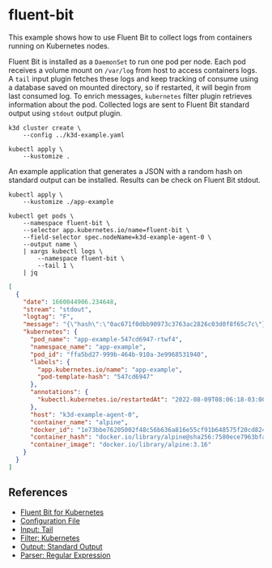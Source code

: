 # fluent-bit

This example shows how to use Fluent Bit to collect logs from containers running
on Kubernetes nodes.

Fluent Bit is installed as a `DaemonSet` to run one pod per node. Each pod
receives a volume mount on `/var/log` from host to access containers logs. A
`tail` input plugin fetches these logs and keep tracking of consume using a
database saved on mounted directory, so if restarted, it will begin from last
consumed log. To enrich messages, `kubernetes` filter plugin retrieves
information about the pod. Collected logs are sent to Fluent Bit standard output
using `stdout` output plugin.

```
k3d cluster create \
    --config ../k3d-example.yaml

kubectl apply \
    --kustomize .
```

An example application that generates a JSON with a random hash on standard
output can be installed. Results can be check on Fluent Bit stdout.

```
kubectl apply \
    --kustomize ./app-example

kubectl get pods \
    --namespace fluent-bit \
    --selector app.kubernetes.io/name=fluent-bit \
    --field-selector spec.nodeName=k3d-example-agent-0 \
    --output name \
    | xargs kubectl logs \
        --namespace fluent-bit \
        --tail 1 \
    | jq
```

```json
[
  {
    "date": 1660044906.234648,
    "stream": "stdout",
    "logtag": "F",
    "message": "{\"hash\":\"0ac671f0dbb90973c3763ac2826c03d0f8f65c7c\"}",
    "kubernetes": {
      "pod_name": "app-example-547cd6947-rtwf4",
      "namespace_name": "app-example",
      "pod_id": "ffa5bd27-999b-464b-910a-3e9968531940",
      "labels": {
        "app.kubernetes.io/name": "app-example",
        "pod-template-hash": "547cd6947"
      },
      "annotations": {
        "kubectl.kubernetes.io/restartedAt": "2022-08-09T08:06:18-03:00"
      },
      "host": "k3d-example-agent-0",
      "container_name": "alpine",
      "docker_id": "1e73bbe76205002f48c56b636a816e55cf91b648575f20cd8245b0801a9a3947",
      "container_hash": "docker.io/library/alpine@sha256:7580ece7963bfa863801466c0a488f11c86f85d9988051a9f9c68cb27f6b7872",
      "container_image": "docker.io/library/alpine:3.16"
    }
  }
]
```

## References

* [Fluent Bit for Kubernetes](https://github.com/fluent/fluent-bit-kubernetes-logging)
* [Configuration File](https://docs.fluentbit.io/manual/administration/configuring-fluent-bit/classic-mode/configuration-file)
* [Input: Tail](https://docs.fluentbit.io/manual/pipeline/inputs/tail)
* [Filter: Kubernetes](https://docs.fluentbit.io/manual/pipeline/filters/kubernetes)
* [Output: Standard Output](https://docs.fluentbit.io/manual/pipeline/outputs/standard-output)
* [Parser: Regular Expression](https://docs.fluentbit.io/manual/pipeline/parsers/regular-expression)

